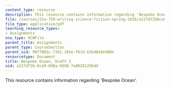 ```yaml
---
content_type: resource
description: This resource contains information regarding 'Bespoke Ocean'.
file: /courses/21w-759-writing-science-fiction-spring-2016/a227d72b0ca9898a95987a88201256dd_MIT21W_759S16_Bespoke2.pdf
file_type: application/pdf
learning_resource_types:
- Assignments
ocw_type: OCWFile
parent_title: Assignments
parent_type: CourseSection
parent_uid: 98f7883c-73b1-181e-f61d-63bd8d4e480e
resourcetype: Document
title: Bespoke Ocean, Draft 2
uid: a227d72b-0ca9-898a-9598-7a88201256dd
---
```

This resource contains information regarding 'Bespoke Ocean'.

